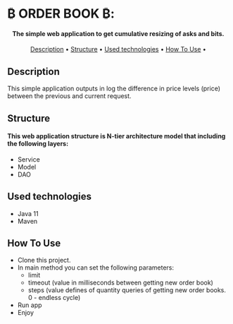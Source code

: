 # 	₿ ORDER BOOK ₿:

<h4 align="center">The simple web application to get cumulative resizing of asks and bits.</h4>

<p align="center">
  <a href="#description">Description</a> •
  <a href="#structure">Structure</a> •
  <a href="#used-technologies">Used technologies</a> •
  <a href="#how-to-use">How To Use</a> •
</p>

## Description

This simple application outputs in log the difference in price levels (price) between the previous and current request.

## Structure
#### This web application structure is N-tier architecture model that including the following layers:
- Service
- Model
- DAO

## Used technologies

- Java 11
- Maven

## How To Use

- Clone this project.
- In main method you can set the following parameters:
    - limit
    - timeout (value in milliseconds between getting new order book)
    - steps (value defines of quantity queries of getting new order books. 0 - endless cycle)
- Run app
- Enjoy
